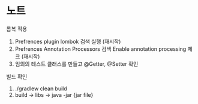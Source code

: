 # 노트

롬복 적용  
1. Prefrences plugin lombok 검색 실행 (재시작)  
2. Prefrences Annotation Processors 검색 Enable annotation processing 체크 (재시작)  
3. 임의의 테스트 클래스를 만들고 @Getter, @Setter 확인  

빌드 확인
1. ./gradlew clean build
2. build -> libs -> java -jar {jar file}
